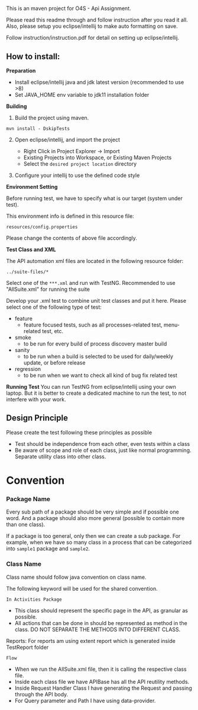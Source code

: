 #

This is an maven project for O4S - Api Assignment.

Please read this readme through and follow instruction after you read it all.
Also, please setup you eclipse/intellij to make auto formatting on save.

Follow instruction/instruction.pdf for detail on setting up eclipse/intellij.

## How to install:

**Preparation**

- Install eclipse/intellij java and jdk latest version (recommended to use >8) 
- Set JAVA_HOME env variable to jdk11 installation folder


**Building**
1. Build the project using maven.

```
mvn install - DskipTests
```

2. Open eclipse/intellij, and import the project
   - Right Click in Project Explorer -> Import
   - Existing Projects into Workspace, or Existing Maven Projects
   - Select the `desired project location` directory 

3. Configure your intellij to use the defined code style

**Environment Setting**

Before running test, we have to specify what is our target (system under test).

This environment info is defined in this resource file:

```
resources/config.properties

```

Please change the contents of above file accordingly.


**Test Class and XML**

The API automation xml files are located in the following resource folder:

```
../suite-files/*
```

Select one of the `***.xml` and run with TestNG. 
Recommended to use "AllSuite.xml" for running the suite


Develop your .xml test to combine unit test classes and put it here. Please select one of the following type of test:

- feature
  - feature focused tests, such as all processes-related test, menu-related test, etc.
- smoke
  - to be run for every build of process discovery master build
- sanity
  - to be run when a build is selected to be used for daily/weekly update, or before release
- regression
  - to be run when we want to check all kind of bug fix related test


**Running Test**
You can run TestNG from eclipse/intellij using your own laptop. But it is better to create a dedicated machine to run the test, to not interfere with your work.


## Design Principle
Please create the test following these principles as possible
- Test should be independence from each other, even tests within a class
- Be aware of scope and role of each class, just like normal programming. Separate utility class into other class.


# Convention

### Package Name

Every sub path of a package should be very simple and if possible one word. And a package should also more general (possible to contain more than one class).


If a package is too general, only then we can create a sub package. For example, when we have so many class in a process that can be categorized into `sample1` package and `sample2`. 


### Class Name

Class name should follow java convention on class name. 

The following keyword will be used for the shared convention.

`In Activities Package`
- This class should represent the specific page in the API, as granular as possible. 
- All actions that can be done in should be represented as method in the class. 
  DO NOT SEPARATE THE METHODS INTO DIFFERENT CLASS.

Reports:
For reports am using extent report which is generated inside TestReport folder

`Flow`
- When we run the AllSuite.xml file, then it is calling the respective class file.
- Inside each class file we have APIBase has all the API reutility methods.
- Inside Request Handler Class I have generating the Request and passing through the API body.
- For Query parameter and Path I have using data-provider.   

